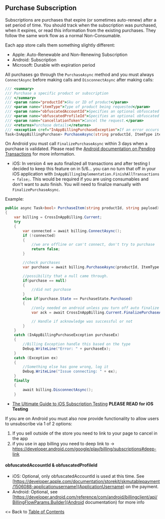 ## Purchase Subscription

Subscriptions are purchases that expire (or sometimes auto-renew) after a set period of time. You should track when the subscription was purchased, when it expires, or read this information from the existing purchases. They follow the same work flow as a normal Non-Consumable.

Each app store calls them something slightly different:
* Apple: Auto-Renewable and Non-Renewing Subscription
* Android: Subscription
* Microsoft: Durable with expiration period

All purchases go through the `PurchaseAsync` method and you must always `ConnectAsync` before making calls and `DisconnectAsync` after making calls:

```csharp
/// <summary>
/// Purchase a specific product or subscription
/// </summary>
/// <param name="productId">Sku or ID of product</param>
/// <param name="itemType">Type of product being requested</param>
/// <param name="obfuscatedAccountId">Specifies an optional obfuscated string that is uniquely associated with the user's account in your app.</param>
/// <param name="obfuscatedProfileId">Specifies an optional obfuscated string that is uniquely associated with the user's profile in your app.</param>
/// <param name="cancellationToken">Cancel the request.</param>
/// <returns>Purchase details</returns>
/// <exception cref="InAppBillingPurchaseException">If an error occurs during processing</exception>
Task<InAppBillingPurchase> PurchaseAsync(string productId, ItemType itemType, string obfuscatedAccountId = null, string obfuscatedProfileId = null, CancellationToken cancellationToken = default);
```

On Android you must call `FinalizePurchaseAsync` within 3 days when a purchase is validated. Please read the [Android documentation on Pending Transactions](https://developer.android.com/google/play/billing/integrate#pending) for more information.


* iOS: In version 4 we auto finalized all transactions and after testing I decided to keep this feature on in 5/6... you can no turn that off in your iOS application with `InAppBillingImplementation.FinishAllTransactions = false;`. This would be required if you are using consumables and don't want to auto finish. You will need to finalize manually with `FinalizePurchaseAsync`.

Example:
```csharp
public async Task<bool> PurchaseItem(string productId, string payload)
{
    var billing = CrossInAppBilling.Current;
    try
    {
        var connected = await billing.ConnectAsync();
        if (!connected)
        {
            //we are offline or can't connect, don't try to purchase
            return false;
        }

        //check purchases
        var purchase = await billing.PurchaseAsync(productId, ItemType.Subscription);

        //possibility that a null came through.
        if(purchase == null)
        {
            //did not purchase
        }
        else if(purchase.State == PurchaseState.Purchased)
        {
            //only needed on android unless you turn off auto finalize
            var ack = await CrossInAppBilling.Current.FinalizePurchaseAsync([purchase.TransactionIdentifier]);

            // Handle if acknowledge was successful or not
        }
    }
    catch (InAppBillingPurchaseException purchaseEx)
    {
        //Billing Exception handle this based on the type
        Debug.WriteLine("Error: " + purchaseEx);
    }
    catch (Exception ex)
    {
        //Something else has gone wrong, log it
        Debug.WriteLine("Issue connecting: " + ex);
    }
    finally
    {
        await billing.DisconnectAsync();
    }
```

* [The Ultimate Guide to iOS Subscription Testing](https://www.revenuecat.com/blog/the-ultimate-guide-to-subscription-testing-on-ios) **PLEASE READ for iOS Testing**


If you are on Android you must also now provide functionality to allow users to unsubscribe via 1 of 2 options:

1. If you sell outside of the store you need to link to your page to cancel in the app
1. if you use in app billing you need to deep link to -> https://developer.android.com/google/play/billing/subscriptions#deep-link


#### obfuscatedAccountId & obfuscatedProfileId
* iOS: Optional, only obfuscatedAccountId is used at this time. See [https://developer.apple.com/documentation/storekit/skmutablepayment/1506088-applicationusername](ApplicationUsername) on the payment.
* Android: Optional, see [https://developer.android.com/reference/com/android/billingclient/api/BillingFlowParams.Builder](Android documentation) for more info



<= Back to [Table of Contents](README.md)
